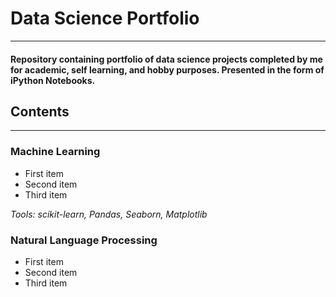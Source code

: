 # Data Science Portfolio
---

#### Repository containing portfolio of data science projects completed by me for academic, self learning, and hobby purposes. Presented in the form of iPython Notebooks.

## Contents
---
### Machine Learning
- First item
- Second item
- Third item

*Tools: scikit-learn, Pandas, Seaborn, Matplotlib*

### Natural Language Processing
- First item
- Second item
- Third item
